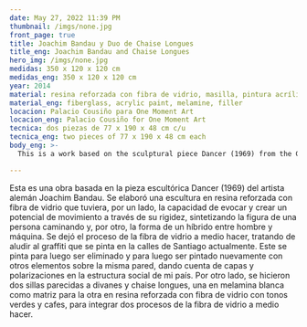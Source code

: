 ```yaml
---
date: May 27, 2022 11:39 PM
thumbnail: /imgs/none.jpg
front_page: true
title: Joachim Bandau y Duo de Chaise Longues
title_eng: Joachim Bandau and Chaise Longues
hero_img: /imgs/none.jpg
medidas: 350 x 120 x 120 cm
medidas_eng: 350 x 120 x 120 cm
year: 2014
material: resina reforzada con fibra de vidrio, masilla, pintura acrílica, melamina 
material_eng: fiberglass, acrylic paint, melamine, filler 
locacion: Palacio Cousiño para One Moment Art
locacion_eng: Palacio Cousiño for One Moment Art
tecnica: dos piezas de 77 x 190 x 48 cm c/u
tecnica_eng: two pieces of 77 x 190 x 48 cm each
body_eng: >-
  This is a work based on the sculptural piece Dancer (1969) from the German artist Joachim Bandau.  A fiberglass sculpture was made so that it had, on the one hand,  the capacity to evoque and create a potential for movement through its rigidity, synthesizing the figure of a person walking and, on the other, the form of a man-machine hybrid.  The process of fiberglass was left half-done trying to allude and mention the graffiti that is painted in the streets of Santiago today.  It is then painted to subsequently being removed and painted again with other elements over the same wall, indicating the layers and polarizations in the social structure of my country.  I also made two chairs the were similar to divans and chaise longues, one in white melamine as a cast for the other in glass-reinforced plastic with green and brown tones, to incorporate two processes of fiberglass that were half-undone. 

---
```

Esta es una obra basada en la pieza escultórica Dancer (1969) del artista alemán Joachim Bandau.  Se elaboró una escultura en resina reforzada con fibra de vidrio que tuviera, por un lado, la capacidad de evocar y crear un potencial de movimiento a través de su rigidez, sintetizando la figura de una persona caminando y, por otro, la forma de un híbrido entre hombre y máquina.  Se dejó el proceso de la fibra de vidrio a medio hacer, tratando de aludir al graffiti que se pinta en la calles de Santiago actualmente.  Este se pinta para luego ser eliminado y para luego ser pintado nuevamente con otros elementos sobre la misma pared, dando cuenta de capas y polarizaciones en la estructura social de mi país.  Por otro lado, se hicieron dos sillas parecidas a divanes y chaise longues, una en melamina blanca como matriz para la otra en resina reforzada con fibra de vidrio con tonos verdes y cafes, para integrar dos procesos de la fibra de vidrio a medio hacer.